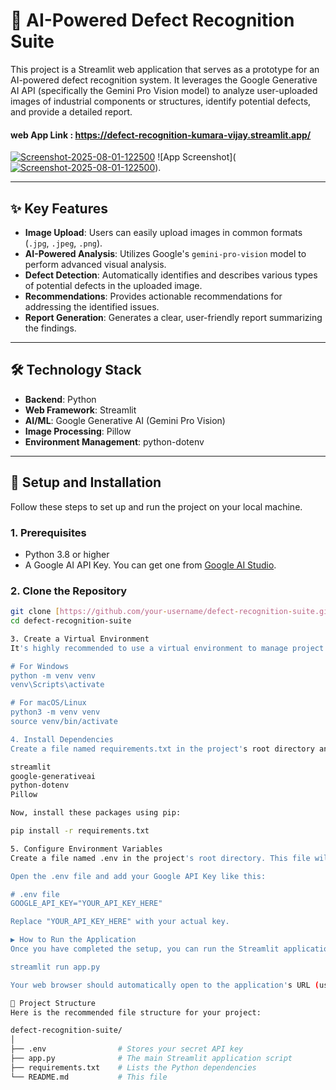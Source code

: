 # 🔬 AI-Powered Defect Recognition Suite

This project is a Streamlit web application that serves as a prototype for an AI-powered defect recognition system. It leverages the Google Generative AI API (specifically the Gemini Pro Vision model) to analyze user-uploaded images of industrial components or structures, identify potential defects, and provide a detailed report.
#### web App Link : https://defect-recognition-kumara-vijay.streamlit.app/
<a href="https://ibb.co/8L169Q7q"><img src="https://i.ibb.co/ycHWqxQt/Screenshot-2025-08-01-122500.png" alt="Screenshot-2025-08-01-122500" border="0"></a>
![App Screenshot](<a href="https://ibb.co/8L169Q7q"><img src="https://i.ibb.co/ycHWqxQt/Screenshot-2025-08-01-122500.png" alt="Screenshot-2025-08-01-122500" border="0"></a>).

---

## ✨ Key Features

* **Image Upload**: Users can easily upload images in common formats (`.jpg`, `.jpeg`, `.png`).
* **AI-Powered Analysis**: Utilizes Google's `gemini-pro-vision` model to perform advanced visual analysis.
* **Defect Detection**: Automatically identifies and describes various types of potential defects in the uploaded image.
* **Recommendations**: Provides actionable recommendations for addressing the identified issues.
* **Report Generation**: Generates a clear, user-friendly report summarizing the findings.

---

## 🛠️ Technology Stack

* **Backend**: Python
* **Web Framework**: Streamlit
* **AI/ML**: Google Generative AI (Gemini Pro Vision)
* **Image Processing**: Pillow
* **Environment Management**: python-dotenv

---

## 🚀 Setup and Installation

Follow these steps to set up and run the project on your local machine.

### 1. Prerequisites

* Python 3.8 or higher
* A Google AI API Key. You can get one from [Google AI Studio](https://aistudio.google.com/app/apikey).

### 2. Clone the Repository

```bash
git clone [https://github.com/your-username/defect-recognition-suite.git](https://github.com/your-username/defect-recognition-suite.git)
cd defect-recognition-suite

3. Create a Virtual Environment
It's highly recommended to use a virtual environment to manage project dependencies.

# For Windows
python -m venv venv
venv\Scripts\activate

# For macOS/Linux
python3 -m venv venv
source venv/bin/activate

4. Install Dependencies
Create a file named requirements.txt in the project's root directory and add the following lines:

streamlit
google-generativeai
python-dotenv
Pillow

Now, install these packages using pip:

pip install -r requirements.txt

5. Configure Environment Variables
Create a file named .env in the project's root directory. This file will store your secret API key. Do not commit this file to version control.

Open the .env file and add your Google API Key like this:

# .env file
GOOGLE_API_KEY="YOUR_API_KEY_HERE"

Replace "YOUR_API_KEY_HERE" with your actual key.

▶️ How to Run the Application
Once you have completed the setup, you can run the Streamlit application with a single command:

streamlit run app.py

Your web browser should automatically open to the application's URL (usually http://localhost:8501).

📁 Project Structure
Here is the recommended file structure for your project:

defect-recognition-suite/
│
├── .env                # Stores your secret API key
├── app.py              # The main Streamlit application script
├── requirements.txt    # Lists the Python dependencies
└── README.md           # This file
